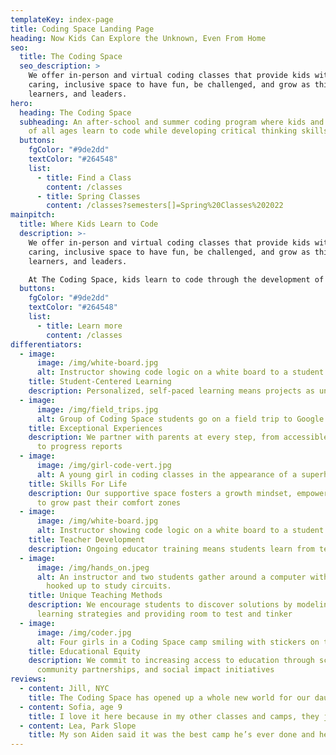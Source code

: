 ```yaml
---
templateKey: index-page
title: Coding Space Landing Page
heading: Now Kids Can Explore the Unknown, Even From Home
seo:
  title: The Coding Space
  seo_description: >
    We offer in-person and virtual coding classes that provide kids with a
    caring, inclusive space to have fun, be challenged, and grow as thinkers,
    learners, and leaders.
hero:
  heading: The Coding Space
  subheading: ​​An after-school and summer coding program where kids and students
    of all ages learn to code while developing critical thinking skills.
  buttons:
    fgColor: "#9de2dd"
    textColor: "#264548"
    list:
      - title: Find a Class
        content: /classes
      - title: Spring Classes
        content: /classes?semesters[]=Spring%20Classes%202022
mainpitch:
  title: Where Kids Learn to Code
  description: >-
    We offer in-person and virtual coding classes that provide kids with a
    caring, inclusive space to have fun, be challenged, and grow as thinkers,
    learners, and leaders.

    At The Coding Space, kids learn to code through the development of computational thinking skills, intellectual confidence, self-expression, and independence.
  buttons:
    fgColor: "#9de2dd"
    textColor: "#264548"
    list:
      - title: Learn more
        content: /classes
differentiators:
  - image:
      image: /img/white-board.jpg
      alt: Instructor showing code logic on a white board to a student
    title: Student-Centered Learning
    description: Personalized, self-paced learning means projects as unique as our students
  - image:
      image: /img/field_trips.jpg
      alt: Group of Coding Space students go on a field trip to Google office in NYC
    title: Exceptional Experiences
    description: We partner with parents at every step, from accessible tech support
      to progress reports
  - image:
      image: /img/girl-code-vert.jpg
      alt: A young girl in coding classes in the appearance of a superhero.
    title: Skills For Life
    description: Our supportive space fosters a growth mindset, empowering students
      to grow past their comfort zones
  - image:
      image: /img/white-board.jpg
      alt: Instructor showing code logic on a white board to a student
    title: Teacher Development
    description: Ongoing educator training means students learn from teachers in the know
  - image:
      image: /img/hands_on.jpeg
      alt: An instructor and two students gather around a computer with electronics
        hooked up to study circuits.
    title: Unique Teaching Methods
    description: We encourage students to discover solutions by modeling effective
      learning strategies and providing room to test and tinker
  - image:
      image: /img/coder.jpg
      alt: Four girls in a Coding Space camp smiling with stickers on their faces
    title: Educational Equity
    description: We commit to increasing access to education through scholarships,
      community partnerships, and social impact initiatives
reviews:
  - content: Jill, NYC
    title: The Coding Space has opened up a whole new world for our daughter, which was especially needed when she couldn’t see friends in person. Her classes are the highlight of her week, and it’s so incredible to watch her progress.
  - content: Sofia, age 9
    title: I love it here because in my other classes and camps, they just give the answers to you. Here I get to figure it out for myself. It’s more exciting because I learned it myself.
  - content: Lea, Park Slope
    title: My son Aiden said it was the best camp he’s ever done and he absolutely loved everything he learned about coding. The instructors were really excited and knowledgeable.
---
```

